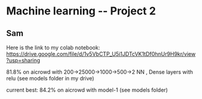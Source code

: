 # Machine learning -- Project 2
## Sam
Here is the link to my colab notebook: https://drive.google.com/file/d/1v5VbCTP_U5i1JDTcVK1tDf0hnUr9H9kr/view?usp=sharing

81.8% on aicrowd with 200->25000->1000->500->2 NN , Dense layers with relu (see models folder in my drive)

current best: 84.2% on aicrowd with model-1 (see models folder)
